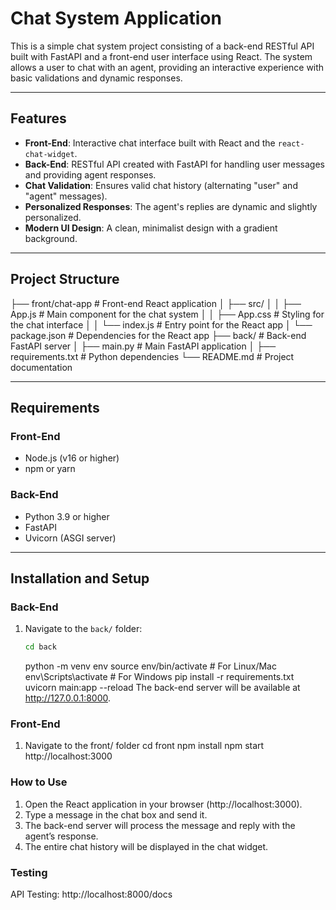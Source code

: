 # Chat System Application

This is a simple chat system project consisting of a back-end RESTful API built with FastAPI and a front-end user interface using React. The system allows a user to chat with an agent, providing an interactive experience with basic validations and dynamic responses.

---

## Features

- **Front-End**: Interactive chat interface built with React and the `react-chat-widget`.
- **Back-End**: RESTful API created with FastAPI for handling user messages and providing agent responses.
- **Chat Validation**: Ensures valid chat history (alternating "user" and "agent" messages).
- **Personalized Responses**: The agent's replies are dynamic and slightly personalized.
- **Modern UI Design**: A clean, minimalist design with a gradient background.

---

## Project Structure

├── front/chat-app # Front-end React application
│ ├── src/
│ │ ├── App.js # Main component for the chat system
│ │ ├── App.css # Styling for the chat interface
│ │ └── index.js # Entry point for the React app
│ └── package.json # Dependencies for the React app
├── back/ # Back-end FastAPI server
│ ├── main.py # Main FastAPI application
│ ├── requirements.txt # Python dependencies
└── README.md # Project documentation

---

## Requirements

### Front-End

- Node.js (v16 or higher)
- npm or yarn

### Back-End

- Python 3.9 or higher
- FastAPI
- Uvicorn (ASGI server)

---

## Installation and Setup

### Back-End

1. Navigate to the `back/` folder:
   ```bash
   cd back
   ```
   python -m venv env
   source env/bin/activate # For Linux/Mac
   env\Scripts\activate # For Windows
   pip install -r requirements.txt
   uvicorn main:app --reload
   The back-end server will be available at http://127.0.0.1:8000.

### Front-End

1. Navigate to the front/ folder
   cd front
   npm install
   npm start
   http://localhost:3000

### How to Use

1. Open the React application in your browser (http://localhost:3000).
2. Type a message in the chat box and send it.
3. The back-end server will process the message and reply with the agent’s response.
4. The entire chat history will be displayed in the chat widget.

### Testing

API Testing: http://localhost:8000/docs
